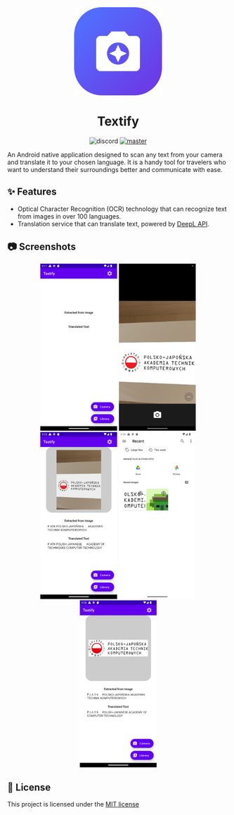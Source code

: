 <div align="center">
  <img src="https://github.com/mbednarek98/Textify/blob/master/assets/logo.jpg?raw=true" width="200" alt="Textify Logo" />
</div>

<div align="center">
<h1>Textify</h1>
</div>

<div align="center">

![discord](https://dcbadge.vercel.app/api/shield/247463720337276929?style=flat) [![master](https://img.shields.io/badge/Documentation-5166f7)](https://docs.google.com/document/d/1TRKvozL6reIkKx1XJzCLjtZhmex7OQuZ4LPBstEmSKc/edit?usp=sharing)

</div>

An Android native application designed to scan any text from your camera and translate it to your chosen language. It is a handy tool for travelers who want to understand their surroundings better and communicate with ease.

## ✨ Features

- Optical Character Recognition (OCR) technology that can recognize text from images in over 100 languages.
- Translation service that can translate text, powered by [DeepL API](https://www.deepl.com).


## 📷 Screenshots
<div align="center">
  <img src="https://github.com/mbednarek98/Textify/blob/master/assets/mainscreen.png?raw=true" width="175" alt="mainscreen" />
  <img src="https://github.com/mbednarek98/Textify/blob/master/assets/camera.png?raw=true" width="175" alt="camera" />
  <img src="https://github.com/mbednarek98/Textify/blob/master/assets/cameraphoto.png?raw=true" width="175" alt="cameraphoto" />
  <img src="https://github.com/mbednarek98/Textify/blob/master/assets/filemanager.png?raw=true" width="175" alt="filemanager" />
  <img src="https://github.com/mbednarek98/Textify/blob/master/assets/filephoto.png?raw=true" width="175" alt="filephoto" />
</div>

## 📕 License

This project is licensed under the [MIT license](LICENSE)
